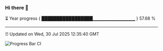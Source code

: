 ### Hi there 👋

⏳ Year progress { █████████████████▁▁▁▁▁▁▁▁▁▁▁▁▁ } 57.68 %

---

⏰ Updated on Wed, 30 Jul 2025 12:35:40 GMT

![Progress Bar CI](https://github.com/liununu/liununu/workflows/Progress%20Bar%20CI/badge.svg)
